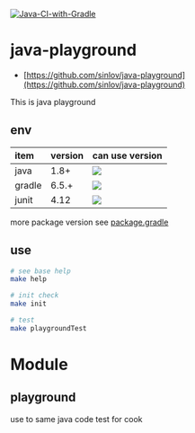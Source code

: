 [![Java-CI-with-Gradle](https://github.com/sinlov/java-playground/workflows/Java-CI-with-Gradle/badge.svg?branch=main)](https://github.com/sinlov/java-playground/actions?query=workflow%3AJava-CI-with-Gradle)

# java-playground

- [https://github.com/sinlov/java-playground](https://github.com/sinlov/java-playground)

This is java playground

## env

| item | version | can use version |
|:------------|:--------|:------------------------|
| java        | 1.8+ | ![](https://img.shields.io/badge/-Java-007396?logo=Java&logoColor=white&style=) |
| gradle      | 6.5.+ | [![](https://img.shields.io/badge/-Gradle-02303A?logo=Gradle&logoColor=white&style=)](https://gradle.org/install/) |
| junit       | 4.12 | [![](https://img.shields.io/maven-central/v/junit/junit.svg?label=latest%20release)](https://search.maven.org/search?q=g:junit%20AND%20a:junit) |

more package version see [package.gradle](package.gradle)

## use

```bash
# see base help
make help

# init check
make init

# test
make playgroundTest
```

# Module

## playground

use to same java code test for cook
